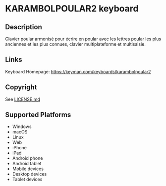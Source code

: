 KARAMBOLPOULAR2 keyboard
==============

Description
-----------
Clavier poular armonisé pour écrire en  poular avec les lettres poular les plus anciennes et les plus connues, clavier  multiplateforme et multisaisie.

Links
-----
Keyboard Homepage: https://keyman.com/keyboards/karambolpoular2

Copyright
---------
See [LICENSE.md](LICENSE.md)

Supported Platforms
-------------------
 * Windows
 * macOS
 * Linux
 * Web
 * iPhone
 * iPad
 * Android phone
 * Android tablet
 * Mobile devices
 * Desktop devices
 * Tablet devices

